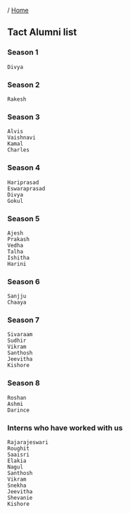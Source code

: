 / [Home](index.md)

## Tact Alumni list


### Season 1
```
Divya
```


### Season 2
```
Rakesh
```


### Season 3
```
Alvis
Vaishnavi
Kamal
Charles
```

### Season 4
```
Hariprasad
Eswaraprasad
Divya
Gokul
```

### Season 5
```
Ajesh
Prakash
Vedha
Talha
Ishitha
Harini
```


### Season 6
```
Sanjju
Chaaya
```


### Season 7
```
Sivaraam
Sudhir
Vikram
Santhosh
Jeevitha
Kishore
```

### Season 8
```
Roshan
Ashmi
Darince
```


### Interns who have worked with us
```
Rajarajeswari
Roughit
Saaisri
Elakia
Nagul
Santhosh
Vikram
Snekha
Jeevitha
Shevanie
Kishore
```